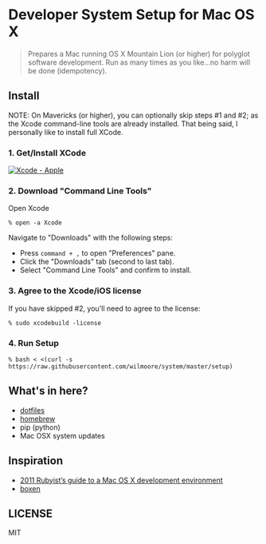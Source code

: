# Developer System Setup for Mac OS X

> Prepares a Mac running OS X Mountain Lion (or higher) for polyglot software development. Run as many times as you like...no harm will be done (idempotency).

## Install

NOTE: On Mavericks (or higher), you can optionally skip steps #1 and #2; as the Xcode command-line tools are already installed. That being said, I personally like to install full XCode.

### 1. Get/Install XCode

[![Xcode - Apple](http://r.mzstatic.com/images/web/linkmaker/badge_macappstore-lrg.gif)](https://itunes.apple.com/us/app/xcode/id497799835?mt=12&uo=4)

### 2. Download "Command Line Tools"

Open Xcode

    % open -a Xcode
    
Navigate to "Downloads" with the following steps:

- Press `command + ,` to open "Preferences" pane.
- Click the "Downloads" tab (second to last tab).
- Select "Command Line Tools" and confirm to install.

### 3. Agree to the Xcode/iOS license

If you have skipped #2, you'll need to agree to the license:

    % sudo xcodebuild -license

### 4. Run Setup

    % bash < <(curl -s https://raw.githubusercontent.com/wilmoore/system/master/setup)

## What's in here?

- [dotfiles]
- [homebrew]
- pip (python)
- Mac OSX system updates

## Inspiration

- [2011 Rubyist’s guide to a Mac OS X development environment](http://robots.thoughtbot.com/post/8700977975/2011-rubyists-guide-to-a-mac-os-x-development)
- [boxen](https://github.com/boxen/our-boxen)

## LICENSE

  MIT

[dotfiles]: https://github.com/wilmoore/dotfiles
[homebrew]: https://github.com/wilmoore/homebrew-home

